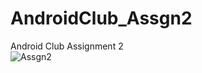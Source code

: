 
# AndroidClub_Assgn2
Android Club Assignment 2</br>
![Assgn2](https://user-images.githubusercontent.com/71808978/124318793-d3cdf680-db96-11eb-91f3-35bf4916aaac.gif)
